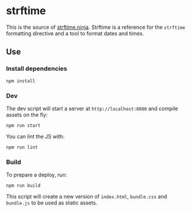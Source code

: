# strftime

This is the source of [strftime.ninja](http://strftime.ninja). Strftime is a reference for the `strftime` formatting directive and a tool to format dates and times.

## Use

### Install dependencies

```
npm install
```

### Dev

The dev script will start a server at `http://localhost:8080` and compile assets on the fly:

```
npm run start
```

You can lint the JS with:

```
npm run lint
```

### Build

To prepare a deploy, run:

```
npm run build
```

This script will create a new version of `index.html`, `bundle.css` and `bundle.js` to be used as static assets.
